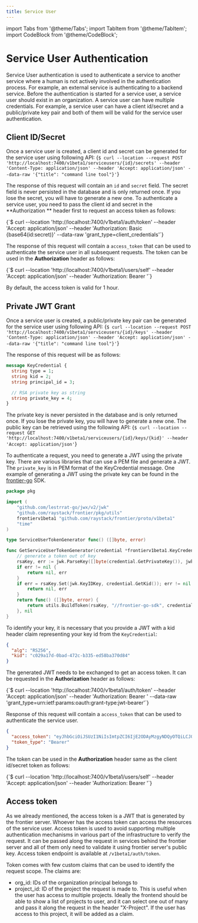```yaml
---
title: Service User
---
```


import Tabs from '@theme/Tabs';
import TabItem from '@theme/TabItem';
import CodeBlock from '@theme/CodeBlock';

# Service User Authentication

Service User authentication is used to authenticate a service to another service where a human is not actively
involved in the authentication process. For example, an external service is authenticating to a backend service.
Before the authentication is started for a service user, a service user should exist in an organization. A service
user can have multiple credentials. For example, a service user can have a client id/secret and a public/private key
pair and both of them will be valid for the service user authentication.

## Client ID/Secret

Once a service user is created, a client id and secret can be generated for the service user using following API:
<Tabs groupId="api">
<TabItem value="HTTP" label="HTTP" default>
<CodeBlock className="language-bash">
{`$ curl --location --request POST 'http://localhost:7400/v1beta1/serviceusers/{id}/secrets'
--header 'Content-Type: application/json'
--header 'Accept: application/json' --data-raw '{"title": "command line tool"}'`}
</CodeBlock>
</TabItem>
</Tabs>

The response of this request will contain an `id` and `secret` field. The secret field is never persisted in the database
and is only returned once. If you lose the secret, you will have to generate a new one.
To authenticate a service user, you need to pass the client id and secret in the **Authorization ** header first to
request an access token as follows:

<Tabs groupId="api">
    <TabItem value="HTTP" label="HTTP" default>
    <CodeBlock className="language-bash">
    {`$ curl --location 'http://localhost:7400/v1beta1/auth/token'
    --header 'Accept: application/json'
    --header 'Authorization: Basic {base64(id:secret)}'
    --data-raw 'grant_type=client_credentials'`}
    </CodeBlock>
    </TabItem>
</Tabs>

The response of this request will contain a `access_token` that can be used to authenticate the service user in all
subsequent requests. The token can be used in the **Authorization** header as follows:

<Tabs groupId="api">
<TabItem value="HTTP" label="HTTP" default>
<CodeBlock className="language-bash">
{`$ curl --location 'http://localhost:7400/v1beta1/users/self'
--header 'Accept: application/json'
--header 'Authorization: Bearer <access_token>'`}
</CodeBlock>
</TabItem>
</Tabs>

By default, the access token is valid for 1 hour.

## Private JWT Grant

Once a service user is created, a public/private key pair can be generated for the service user using following API:
<Tabs groupId="api">
<TabItem value="HTTP" label="HTTP" default>
<CodeBlock className="language-bash">
{`$ curl --location --request POST 'http://localhost:7400/v1beta1/serviceusers/{id}/keys'
--header 'Content-Type: application/json'
--header 'Accept: application/json' --data-raw '{"title": "command line tool"}'`}
</CodeBlock>
</TabItem>
</Tabs>

The response of this request will be as follows:

```protobuf
message KeyCredential {
  string type = 1;
  string kid = 2;
  string principal_id = 3;

  // RSA private key as string
  string private_key = 4;
}
```

The private key is never persisted in the database and is only returned once. If you lose the private key,
you will have to generate a new one. The public key can be retrieved using the following API:
<Tabs groupId="api">
<TabItem value="HTTP" label="HTTP" default>
<CodeBlock className="language-bash">
{`$ curl --location --request GET 'http://localhost:7400/v1beta1/serviceusers/{id}/keys/{kid}'
    --header 'Accept: application/json'`}
</CodeBlock>
</TabItem>
</Tabs>

To authenticate a request, you need to generate a JWT using the private key. There are various libraries that can
use a PEM file and generate a JWT. The `private_key` is in PEM format of the KeyCredential message. One example
of generating a JWT using the private key can be found in the
[frontier-go](https://github.com/raystack/frontier-go/blob/01b6fc925b355e69d79fcde66e1f6bb5bfd475ab/pkg/serviceuser.go) SDK.

```go
package pkg

import (
	"github.com/lestrrat-go/jwx/v2/jwk"
	"github.com/raystack/frontier/pkg/utils"
	frontierv1beta1 "github.com/raystack/frontier/proto/v1beta1"
	"time"
)

type ServiceUserTokenGenerator func() ([]byte, error)

func GetServiceUserTokenGenerator(credential *frontierv1beta1.KeyCredential) (ServiceUserTokenGenerator, error) {
	// generate a token out of key
	rsaKey, err := jwk.ParseKey([]byte(credential.GetPrivateKey()), jwk.WithPEM(true))
	if err != nil {
		return nil, err
	}
	if err = rsaKey.Set(jwk.KeyIDKey, credential.GetKid()); err != nil {
		return nil, err
	}
	return func() ([]byte, error) {
		return utils.BuildToken(rsaKey, "//frontier-go-sdk", credential.GetPrincipalId(), time.Hour*12, nil)
	}, nil
}
```

To identify your key, it is necessary that you provide a JWT with a kid header claim representing your key id from the
`KeyCredential`:

```json
{
  "alg": "RS256",
  "kid": "c029a17d-0bad-472c-b335-ed58ba370d84"
}
```

The generated JWT needs to be exchanged to get an access token. It can be requested in the **Authorization** header as follows:

<Tabs groupId="api">
<TabItem value="HTTP" label="HTTP" default>
<CodeBlock className="language-bash">
{`$ curl --location 'http://localhost:7400/v1beta1/auth/token'
--header 'Accept: application/json'
--header 'Authorization: Bearer <jwt token>'
--data-raw 'grant_type=urn:ietf:params:oauth:grant-type:jwt-bearer'`}
</CodeBlock>
</TabItem>
</Tabs>

Response of this request will contain a `access_token` that can be used to authenticate the service user.

```json
{
  "access_token": "eyJhbGciOiJSUzI1NiIsImtpZCI6IjE2ODAyMzgyNDQyOTQiLCJ0eXAiOiJKV1QifQ.eyJleHAiOjE2OTA4NzI0NjcsImdlbiI6InN5c3RlbSIsImlhdCI6MTY4ODI4MDQ2NywiaXNzIjoiaHR0cDovL2xvY2FsaG9zdC5zaGllbGQiLCJqdGkiOiI0ZjJiNWNlMS00MGFjLTQ4ZWMtOTM0OC0xN2RhODM1NjZmNTYiLCJraWQiOiIxNjgwMjM4MjQ0Mjk0IiwibmJmIjoxNjg4MjgwNDY3LCJvcmdzIjoiIiwic3ViIjoiMTEyODc5NmUtNmM2ZS00ZTM5LTljMjgtOWM5ZWI0NjEwMjc2In0.rDkU6WjrqlLuyQv4Vvyk-iP55C-CodnGIhk2rvR8MasV2byffdu6tRs0koTOv_SCn78bXfDxiW9vilqXeSNWBULFKixUO6095ON2ZNuQrZSVFWD9xqDrNj6wxTNRiR8g6nKJOOqFogQV7qI92-JfBguIZGPhrZbgKHYbseN2FL3ZHs1Zyi_NYh5FaMS9bIEuwGil4B_yMas10dstCVw4aSzFqsXWjPBFMSqRvRcQpOlGXo0TZWtkndiakQ3Ox2PLDRnrdlAzpTlB8kkZ5uwEjNSFgjk_fccSosNtUeuSLJ-uiT52SoujAq-yft2iOL-_tJudpS3Dsm-SODmBg1HSBw",
  "token_type": "Bearer"
}
```

The token can be used in the **Authorization** header same as the client id/secret token as follows:

<Tabs groupId="api">
<TabItem value="HTTP" label="HTTP" default>
<CodeBlock className="language-bash">
{`$ curl --location 'http://localhost:7400/v1beta1/users/self'
--header 'Accept: application/json'
--header 'Authorization: Bearer <access_token>'`}
</CodeBlock>
</TabItem>
</Tabs>

## Access token

As we already mentioned, the access token is a JWT that is generated by the frontier server. Whoever has the access token
can access the resources of the service user. Access token is used to avoid supporting multiple authentication mechanisms
in various part of the infrastructure to verify the request. It can be passed along the request in services behind the frontier server
and all of them only need to validate it using frontier server's public key. Access token endpoint is available
at `/v1beta1/auth/token`.

Token comes with few custom claims that can be used to identify the request scope. The claims are:
- org_id: IDs of the organization principal belongs to
- project_id: ID of the project the request is made to. This is useful when the user has access to multiple projects.
Ideally the frontend should be able to show a list of projects to user, and it can select one out of many and pass it 
along the request in the header "X-Project". If the user has access to this project, it will be added as a claim.
